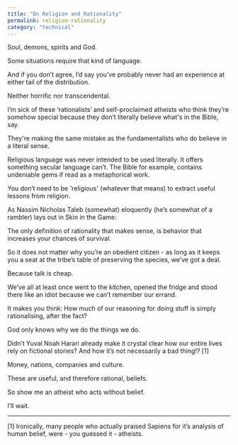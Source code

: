 ```yaml
---
title: "On Religion and Rationality"
permalink: religion-rationality
category: "technical"
---
```


Soul, demons, spirits and God.

Some situations require that kind of language.

And if you don’t agree, I’d say you’ve probably never had an experience at either tail of the distribution.

Neither horrific nor transcendental.

I’m sick of these ‘rationalists’ and self-proclaimed atheists who think they’re somehow special because they don’t literally believe what's in the Bible, say.

They're making the same mistake as the fundamentalists who do believe in a literal sense.

Religious language was never intended to be used literally. It offers something secular language can’t. The Bible for example, contains undeniable gems if read as a metaphorical work.

You don’t need to be 'religious' (whatever that means) to extract useful lessons from religion.

As Nassim Nicholas Taleb (somewhat) eloquently (he’s somewhat of a rambler) lays out in Skin in the Game:

The only definition of rationality that makes sense, is behavior that increases your chances of survival.

So it does not matter why you’re an obedient citizen - as long as it keeps you a seat at the tribe’s table of preserving the species, we’ve got a deal.

Because talk is cheap.

We’ve all at least once went to the kitchen, opened the fridge and stood there like an idiot because we can’t remember our errand.

It makes you think: How much of our reasoning for doing stuff is simply rationalising, after the fact?

God only knows why we do the things we do.

Didn’t Yuval Noah Harari already make it crystal clear how our entire lives rely on fictional stories? And how it’s not necessarily a bad thing!? [1]

Money, nations, companies and culture.

These are useful, and therefore rational, beliefs.

So show me an atheist who acts without belief.

I’ll wait.

---

[1] Ironically, many people who actually praised Sapiens for it’s analysis of human belief, were - you guessed it - atheists.
